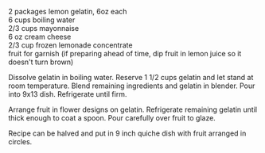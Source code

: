 ---
---

2 packages lemon gelatin, 6oz each  
6 cups boiling water  
2/3 cups mayonnaise  
6 oz cream cheese  
2/3 cup frozen lemonade concentrate  
fruit for garnish (if preparing ahead of time, dip fruit in lemon juice so it doesn't turn brown) 

Dissolve gelatin in boiling water. Reserve 1 1/2 cups gelatin and let stand at room temperature. 
Blend remaining ingredients and gelatin in blender. Pour into 9x13 dish. Refrigerate until firm. 

Arrange fruit in flower designs on gelatin. Refrigerate remaining gelatin until thick enough to coat 
a spoon. Pour carefully over fruit to glaze. 

Recipe can be halved and put in 9 inch quiche dish with fruit arranged in circles.